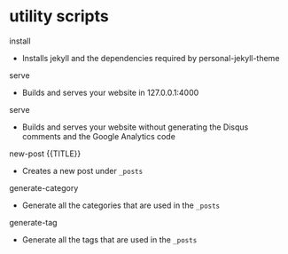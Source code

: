 # utility scripts

install

- Installs jekyll and the dependencies required by personal-jekyll-theme

serve

- Builds and serves your website in 127.0.0.1:4000

serve

- Builds and serves your website without generating the Disqus comments and the
  Google Analytics code

new-post {{TITLE}}

- Creates a new post under `_posts`

generate-category

- Generate all the categories that are used in the `_posts`

generate-tag

- Generate all the tags that are used in the `_posts`
